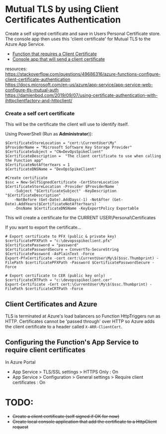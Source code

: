# Mutual TLS by using Client Certificates Authentication

Create a self signed certificate and save in Users Personal Certificate store. The console app then uses this 'client certificate' for Mutual TLS to the Azure App Service.

- [Function that requires a Client Certificate](/src/DevOpsSpike/ClientCertificateFunction.cs)
- [Console app that will send a client certificate](/src/DevOpsSpikeClient/Program.cs)

resources:  
https://stackoverflow.com/questions/49686316/azure-functions-configure-client-certificate-authentication  
https://docs.microsoft.com/en-us/azure/app-service/app-service-web-configure-tls-mutual-auth  
https://damienbod.com/2019/09/07/using-certificate-authentication-with-ihttpclientfactory-and-httpclient/

### Create a self cert certificate

This will be the certificate the client will use to identify itself.

Using PowerShell (Run as **Administrator**)):

```
$CertificateStoreLocation = "cert:\CurrentUser\My"
$ProviderName = "Microsoft Software Key Storage Provider"
$CertificateSubject = "CN=DevOpsSpikeClient"
$CertificateDescription =  "The client certificate to use when calling the Function app"
$CertificateNotAfterYears = 1
$CertificateDNSName = "DevOpsSpikeClient"

#Create certificate
$ssc = New-SelfSignedCertificate -CertStoreLocation $CertificateStoreLocation -Provider $ProviderName `
    -Subject "$CertificateSubject" -KeyDescription "$CertificateDescription" `
    -NotBefore (Get-Date).AddDays(-1) -NotAfter (Get-Date).AddYears($CertificateNotAfterYears) `
    -DnsName $CertificateDNSName -KeyExportPolicy Exportable
```

This will create a certificate for the CURRENT USER\Personal\Certificates

If you want to export the certificate...
```
# Export certificate to PFX (public & private key)
$certificatePFXPath = "c:\devopsspikeclient.pfx"
$CertificatePassword = "password"
$CertificatePasswordSecure = ConvertTo-SecureString $CertificatePassword -AsPlainText -Force
Export-PfxCertificate -cert cert:\CurrentUser\My\$($ssc.Thumbprint) -FilePath $certificatePFXPath -Password $CertificatePasswordSecure -Force
 
# Export certificate to CER (public key only)
$certificateCRTPath = "c:\devopsspikeclient.cer"
Export-Certificate -Cert cert:\CurrentUser\My\$($ssc.Thumbprint) -FilePath $certificateCRTPath -Force
```

## Client Certificates and Azure
TLS is terminated at Azure's load balancers so Function HttpTriggers run as HTTP. Certificates cannot be 'passed through' over HTTP so Azure adds the client certificate to a header called `X-ARR-ClientCert`.

## Configuring the Function's App Service to require client certificates
In Azure Portal
- App Service > TLS/SSL settings > HTTPS Only : On
- App Service > Configuration > General settings > Require client certificates : On

# TODO:
- ~~Create a client certificate (self signed if OK for now)~~
- ~~Create local console application that add the certificate to a HttpClient request~~